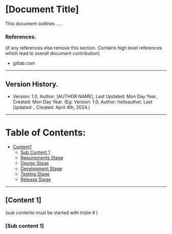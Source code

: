 # [Document Title]

This document outlines ..... 


### References.
(if any references else remove this section. Contains high level references which lead to overall document contribution)
- gitlab.com


----

## Version History.

- Version: 1.0, Author: [AUTHOR NAME], Last Updated: Mon Day Year, Created: Mon Day Year.
(Eg: Version: 1.0, Author: helloauther,  Last Updated: , Created: April 4th, 2024.)

-------


# Table of Contents:
- [Content1](#content-1)
  - [Sub Content 1](#sub-content-1)
  - [Requirements Stage](#steps-during-requirements)
  - [Design Stage](#steps-during-design--prototyping)
  - [Development Stage](#steps-during-development)
  - [Testing Stage](#steps-during-testing)
  - [Release Stage](#steps-during-release)


----


## [Content 1]

(sub contents must be started with triple # )

### [Sub content 1]

